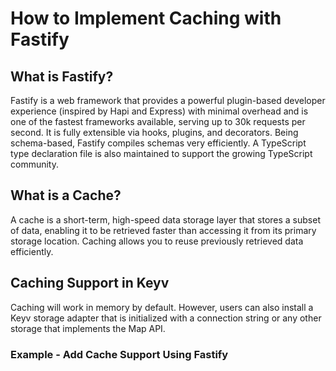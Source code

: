 
# How to Implement Caching with Fastify

## What is Fastify?
Fastify is a web framework that provides a powerful plugin-based developer experience (inspired by Hapi and Express) with minimal overhead and is one of the fastest frameworks available, serving up to 30k requests per second. It is fully extensible via hooks, plugins, and decorators. Being schema-based, Fastify compiles schemas very efficiently. A TypeScript type declaration file is also maintained to support the growing TypeScript community.

## What is a Cache?
A cache is a short-term, high-speed data storage layer that stores a subset of data, enabling it to be retrieved faster than accessing it from its primary storage location. Caching allows you to reuse previously retrieved data efficiently.

## Caching Support in Keyv
Caching will work in memory by default. However, users can also install a Keyv storage adapter that is initialized with a connection string or any other storage that implements the Map API.

### Example - Add Cache Support Using Fastify
